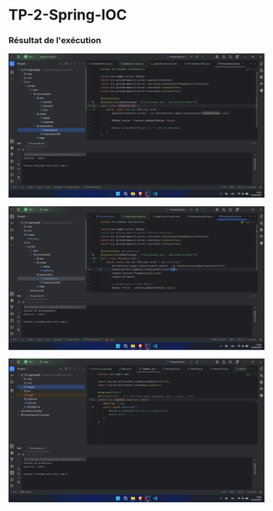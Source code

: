 # TP-2-Spring-IOC

### Résultat de l'exécution
![Résultat](images/img_2.png)

![Résultat](images/img_1.png)

![Résultat](images/img.png)
